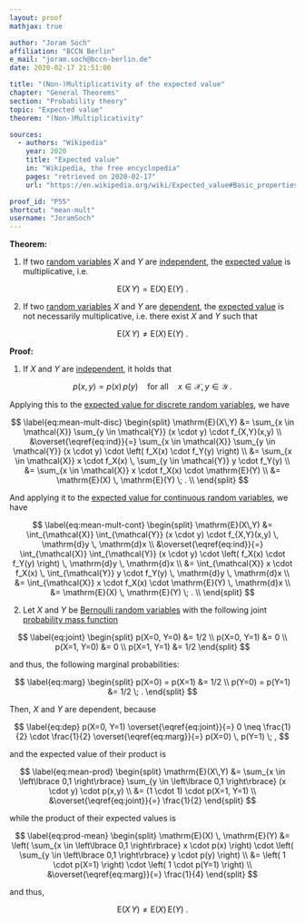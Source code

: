 ```yaml
---
layout: proof
mathjax: true

author: "Joram Soch"
affiliation: "BCCN Berlin"
e_mail: "joram.soch@bccn-berlin.de"
date: 2020-02-17 21:51:00

title: "(Non-)Multiplicativity of the expected value"
chapter: "General Theorems"
section: "Probability theory"
topic: "Expected value"
theorem: "(Non-)Multiplicativity"

sources:
  - authors: "Wikipedia"
    year: 2020
    title: "Expected value"
    in: "Wikipedia, the free encyclopedia"
    pages: "retrieved on 2020-02-17"
    url: "https://en.wikipedia.org/wiki/Expected_value#Basic_properties"

proof_id: "P55"
shortcut: "mean-mult"
username: "JoramSoch"
---
```



**Theorem:**

1) If two [random variables](/D/rvar) $X$ and $Y$ are [independent](/D/ind), the [expected value](/D/mean) is multiplicative, i.e.

$$ \label{eq:mean-mult}
\mathrm{E}(X\,Y) = \mathrm{E}(X) \, \mathrm{E}(Y) \; .
$$

2) If two [random variables](/D/rvar) $X$ and $Y$ are [dependent](/D/ind), the [expected value](/D/mean) is not necessarily multiplicative, i.e. there exist $X$ and $Y$ such that

$$ \label{eq:mean-nonmult}
\mathrm{E}(X\,Y) \neq \mathrm{E}(X) \, \mathrm{E}(Y) \; .
$$


**Proof:**

1) If $X$ and $Y$ are [independent](/D/ind), it holds that

$$ \label{eq:ind}
p(x,y) = p(x) \, p(y) \quad \text{for all} \quad x \in \mathcal{X}, y \in \mathcal{Y} \; .
$$

Applying this to the [expected value for discrete random variables](/D/mean), we have

$$ \label{eq:mean-mult-disc}
\begin{split}
\mathrm{E}(X\,Y) &= \sum_{x \in \mathcal{X}} \sum_{y \in \mathcal{Y}} (x \cdot y) \cdot f_{X,Y}(x,y) \\
&\overset{\eqref{eq:ind}}{=} \sum_{x \in \mathcal{X}} \sum_{y \in \mathcal{Y}} (x \cdot y) \cdot \left( f_X(x) \cdot f_Y(y) \right) \\
&= \sum_{x \in \mathcal{X}} x \cdot f_X(x) \, \sum_{y \in \mathcal{Y}} y \cdot f_Y(y) \\
&= \sum_{x \in \mathcal{X}} x \cdot f_X(x) \cdot \mathrm{E}(Y) \\
&= \mathrm{E}(X) \, \mathrm{E}(Y) \; . \\
\end{split}
$$

And applying it to the [expected value for continuous random variables](/D/mean), we have

$$ \label{eq:mean-mult-cont}
\begin{split}
\mathrm{E}(X\,Y) &= \int_{\mathcal{X}} \int_{\mathcal{Y}} (x \cdot y) \cdot f_{X,Y}(x,y) \, \mathrm{d}y \, \mathrm{d}x \\
&\overset{\eqref{eq:ind}}{=} \int_{\mathcal{X}} \int_{\mathcal{Y}} (x \cdot y) \cdot \left( f_X(x) \cdot f_Y(y) \right) \, \mathrm{d}y \, \mathrm{d}x \\
&= \int_{\mathcal{X}} x \cdot f_X(x) \, \int_{\mathcal{Y}} y \cdot f_Y(y)  \, \mathrm{d}y \, \mathrm{d}x \\
&= \int_{\mathcal{X}} x \cdot f_X(x) \cdot \mathrm{E}(Y) \, \mathrm{d}x \\
&= \mathrm{E}(X) \, \mathrm{E}(Y) \; . \\
\end{split}
$$

2) Let $X$ and $Y$ be [Bernoulli random variables](/D/bern) with the following joint [probability mass function](/D/pmf)

$$ \label{eq:joint}
\begin{split}
p(X=0, Y=0) &= 1/2 \\
p(X=0, Y=1) &= 0 \\
p(X=1, Y=0) &= 0 \\
p(X=1, Y=1) &= 1/2
\end{split}
$$

and thus, the following marginal probabilities:

$$ \label{eq:marg}
\begin{split}
p(X=0) = p(X=1) &= 1/2 \\
p(Y=0) = p(Y=1) &= 1/2 \; .
\end{split}
$$

Then, $X$ and $Y$ are dependent, because

$$ \label{eq:dep}
p(X=0, Y=1) \overset{\eqref{eq:joint}}{=} 0 \neq \frac{1}{2} \cdot \frac{1}{2} \overset{\eqref{eq:marg}}{=} p(X=0) \, p(Y=1) \; ,
$$

and the expected value of their product is

$$ \label{eq:mean-prod}
\begin{split}
\mathrm{E}(X\,Y) &= \sum_{x \in \left\lbrace 0,1 \right\rbrace} \sum_{y \in \left\lbrace 0,1 \right\rbrace} (x \cdot y) \cdot p(x,y) \\
&= (1 \cdot 1) \cdot p(X=1, Y=1) \\
&\overset{\eqref{eq:joint}}{=} \frac{1}{2}
\end{split}
$$

while the product of their expected values is

$$ \label{eq:prod-mean}
\begin{split}
\mathrm{E}(X) \, \mathrm{E}(Y) &= \left( \sum_{x \in \left\lbrace 0,1 \right\rbrace} x \cdot p(x) \right) \cdot \left( \sum_{y \in \left\lbrace 0,1 \right\rbrace} y \cdot p(y) \right) \\
&= \left( 1 \cdot p(X=1) \right) \cdot \left( 1 \cdot p(Y=1) \right) \\
&\overset{\eqref{eq:marg}}{=} \frac{1}{4}
\end{split}
$$

and thus,

$$ \label{eq:mean-nonmult-qed}
\mathrm{E}(X\,Y) \neq \mathrm{E}(X) \, \mathrm{E}(Y) \; .
$$